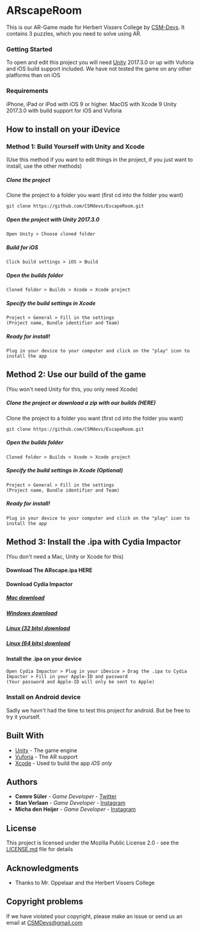 # ARscapeRoom

This is our AR-Game made for Herbert Vissers College by [CSM-Devs](csmdevs.github.io).
It contains 3 puzzles, which you need to solve using AR.

### Getting Started

To open and edit this project you will need [Unity](https://unity3d.com) 2017.3.0 or up with Vuforia and iOS build support included. We have not tested the game on any other platforms than on iOS

### Requirements
iPhone, iPad or iPod with iOS 9 or higher.
MacOS with Xcode 9
Unity 2017.3.0 with build support for iOS and Vuforia

## How to install on your iDevice

### Method 1: Build Yourself with Unity and Xcode
(Use this method if you want to edit things in the project, if you just want to install, use the other methods)
##### Clone the project
Clone the project to a folder you want (first cd into the folder you want)
```
git clone https://github.com/CSMdevs/EscapeRoom.git
```

##### Open the project with Unity 2017.3.0

```
Open Unity > Choose cloned folder
```

##### Build for iOS

```
Click build settings > iOS > Build
```

##### Open the builds folder

```
Cloned folder > Builds > Xcode > Xcode project
```


##### Specify the build settings in Xcode

```
Project > General > Fill in the settings
(Project name, Bundle identifier and Team)
```
##### Ready for install!

```
Plug in your device to your computer and click on the "play" icon to install the app
```


## Method 2: Use our build of the game
(You won't need Unity for this, you only need Xcode)
##### Clone the project or download a zip with our builds (HERE)
Clone the project to a folder you want (first cd into the folder you want)
```
git clone https://github.com/CSMdevs/EscapeRoom.git
```

##### Open the builds folder

```
Cloned folder > Builds > Xcode > Xcode project
```
##### Specify the build settings in Xcode (Optional)

```
Project > General > Fill in the settings
(Project name, Bundle identifier and Team)
```
##### Ready for install!

```
Plug in your device to your computer and click on the "play" icon to install the app
```
## Method 3: Install the .ipa with Cydia Impactor
(You don't need a Mac, Unity or Xcode for this)
#### Download The ARscape.ipa HERE

#### Download Cydia Impactor
##### [Mac download](https://cydia.saurik.com/api/latest/1)
##### [Windows download](https://cydia.saurik.com/api/latest/2)
##### [Linux (32 bits) download](https://cydia.saurik.com/api/latest/4)
#####  [Linux (64 bits) download](https://cydia.saurik.com/api/latest/5)


#### Install the .ipa on your device
```
Open Cydia Impactor > Plug in your iDevice > Drag the .ipa to Cydia Impactor > Fill in your Apple-ID and password
(Your password and Apple-ID will only be sent to Apple)
```
### Install on Android device

Sadly we havn't had the time to test this project for android. But be free to try it yourself.


## Built With

* [Unity](https://unity3d.com/) -  The game engine
* [Vuforia](https://www.vuforia.com) - The AR support
* [Xcode](https://developer.apple.com/xcode/) - Used to build the app *iOS only*


## Authors

* **Cemre Süler** - *Game Developer* - [Twitter](https://twitter.com/Cemre2002Cemre)
* **Stan Verlaan** - *Game Developer* - [Instagram](https://www.instagram.com/stanverlaan/)
* **Micha den Heijer** - *Game Developer* - [Instagram](https://www.instagram.com/michabeste/)


## License

This project is licensed under the Mozilla Public License 2.0 - see the [LICENSE.md](LICENSE.md) file for details

## Acknowledgments

* Thanks to Mr. Oppelaar  and the Herbert Vissers College

## Copyright problems
If we have violated your copyright, please make an issue or send us an email at CSMDevs@gmail.com
